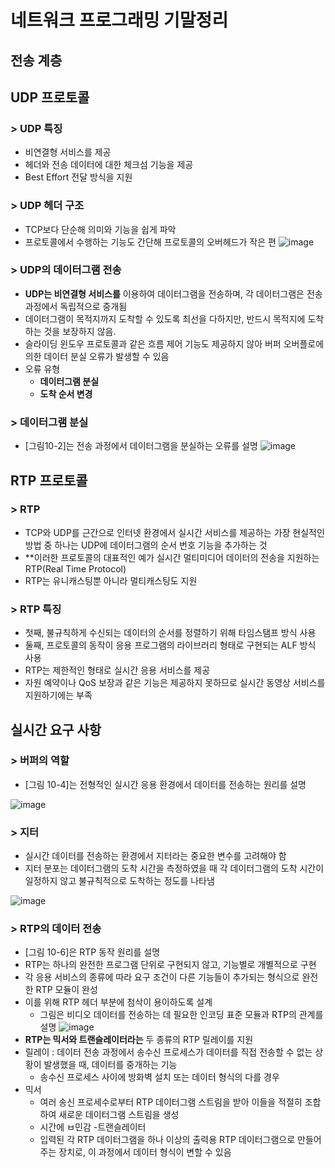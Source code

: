 # 네트워크 프로그래밍 기말정리
## 전송 계층
## UDP 프로토콜
### > UDP 특징
- 비연결형 서비스를 제공
- 헤더와 전송 데이터에 대한 체크섬 기능을 제공
- Best Effort 전달 방식을 지원
### > UDP 헤더 구조
- TCP보다 단순해 의미와 기능을 쉽게 파악
- 프로토콜에서 수행하는 기능도 간단해 프로토콜의 오버헤드가 작은 편
![image](https://user-images.githubusercontent.com/85292541/206690840-60651efa-2ca0-40fc-878c-d44a29c45e20.png)

### > UDP의 데이터그램 전송
- **UDP는 비연결형 서비스를** 이용하여 데이터그램을 전송하며, 각 데이터그램은 전송 과정에서 독립적으로 중개됨
- 데이터그램이 목적지까지 도착할 수 있도록 최선을 다하지만, 반드시 목적지에 도착하는 것을 보장하지 않음.
- 슬라이딩 윈도우 프로토콜과 같은 흐름 제어 기능도 제공하지 않아 버퍼 오버플로에 의한 데이터 분실 오류가 발생할 수 있음
- 오류 유형
  - **데이터그램 분실**
  - **도착 순서 변경**
### > 데이터그램 분실
- [그림10-2]는 전송 과정에서 데이터그램을 분실하는 오류를 설명
![image](https://user-images.githubusercontent.com/85292541/206692416-9f5b006d-28aa-443d-9de4-49f8774a6409.png)

## RTP 프로토콜
### > RTP
- TCP와 UDP를 근간으로 인터넷 환경에서 실시간 서비스를 제공하는 가장 현실적인 방법 중 하나는 UDP에 데이터그램의 순서 번호 기능을 추가하는 것
- **이러한 프로토콜의 대표적인 예가 실시간 멀티미디어 데이터의 전송을 지원하는 RTP(Real Time Protocol)
- RTP는 유니캐스팅뿐 아니라 멀티캐스팅도 지원

### > RTP 특징
- 첫째, 불규칙하게 수신되는 데이터의 순서를 정렬하기 위해 타임스탬프 방식 사용
- 둘째, 프로토콜의 동작이 응용 프로그램의 라이브러리 형태로 구현되는 ALF 방식 사용
- RTP는 제한적인 형태로 실시간 응용 서비스를 제공
- 자원 예약이나 QoS 보장과 같은 기능은 제공하지 못하므로 실시간 동영상 서비스를 지원하기에는 부족

## 실시간 요구 사항
### > 버퍼의 역할
- [그림 10-4]는 전형적인 실시간 응용 환경에서 데이터를 전송하는 원리를 설명

![image](https://user-images.githubusercontent.com/85292541/206694891-2cf25a82-c790-40d2-88c2-8b1a9c3e8014.png)

### > 지터
- 실시간 데이터를 전송하는 환경에서 지터라는 중요한 변수를 고려해야 함
- 지터 분포는 데이터그램의 도착 시간을 측정하였을 때 각 데이터그램의 도착 시간이 일정하지 않고 불규칙적으로 도착하는 정도를 나타냄

![image](https://user-images.githubusercontent.com/85292541/206695516-901f7263-223e-4f74-8b75-c62e9f9f3e5d.png)

### > RTP의 데이터 전송
- [그림 10-6]은 RTP 동작 원리를 설명
- RTP는 하나의 완전한 프로그램 단위로 구현되지 않고, 기능별로 개별적으로 구현
- 각 응용 서비스의 종류에 따라 요구 조건이 다른 기능들이 추가되는 형식으로 완전한 RTP 모듈이 완성
- 이를 위해 RTP 헤더 부분에 첨삭이 용이하도록 설계
  - 그림은 비디오 데이터를 전송하는 데 필요한 인코딩 표준 모듈과 RTP의 관계를 설명
  ![image](https://user-images.githubusercontent.com/85292541/206696399-36afaaba-edc9-4001-9f9b-f8b0d284a250.png)
- **RTP는 믹서와 트랜슬레이터라는** 두 종류의 RTP 릴레이를 지원
- 릴레이 : 데이터 전송 과정에서 송수신 프로세스가 데이터를 직접 전송할 수 없는 상황이 발생했을 때, 데이터를 중개하는 기능
  - 송수신 프로세스 사이에 방화벽 설치 또는 데이터 형식의 다를 경우
- 믹서
  - 여러 송신 프로세수로부터 RTP 데이터그램 스트림을 받아 이들을 적절히 조합하여 새로운 데이터그램 스트림을 생성
  - 시간에 ㅂ민감
-트랜슬레이터
  - 입력된 각 RTP 데이터그램을 하나 이상의 출력용 RTP 데이터그램으로 만들어주는 장치로, 이 과정에서 데이터 형식이 변할 수 있음
